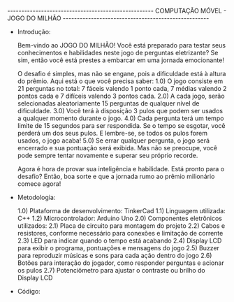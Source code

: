 ---------------------------------------------------- COMPUTAÇÃO MÓVEL - JOGO DO MILHÃO ----------------------------------------------------

- Introdução:
  
  Bem-vindo ao JOGO DO MILHÃO! Você está preparado para testar seus conhecimentos e habilidades neste jogo de perguntas eletrizante? Se sim, então você está prestes a embarcar em uma jornada emocionante!

  O desafio é simples, mas não se engane, pois a dificuldade está à altura do prêmio. Aqui está o que você precisa saber:
    1.0) O jogo consiste em 21 perguntas no total: 7 fáceis valendo 1 ponto cada, 7 médias valendo 2 pontos cada e 7 difíceis valendo 3 pontos cada.
    2.0) A cada jogo, serão selecionadas aleatoriamente 15 perguntas de qualquer nível de dificuldade.
    3.0) Você terá à disposição 3 pulos que podem ser usados a qualquer momento durante o jogo.
    4.0) Cada pergunta terá um tempo limite de 15 segundos para ser respondida. Se o tempo se esgotar, você perderá um dos seus pulos. E lembre-se, se todos os pulos forem usados, o jogo acaba!
    5.0) Se errar qualquer pergunta, o jogo será encerrado e sua pontuação será exibida. Mas não se preocupe, você pode sempre tentar novamente e superar seu próprio recorde.

  Agora é hora de provar sua inteligência e habilidade. Está pronto para o desafio? Então, boa sorte e que a jornada rumo ao prêmio milionário comece agora!

- Metodologia:

  1.0) Plataforma de desenvolvimento: TinkerCad
    1.1) Linguagem utilizada: C++
    1.2) Microcontrolador: Arduino Uno
  2.0) Componentes eletrônicos utilizados:
    2.1) Placa de circuito para montagem do projeto
    2.2) Cabos e resistores, conforme necessário para conexões e limitação de corrente
    2.3) LED para indicar quando o tempo está acabando
    2.4) Display LCD para exibir o programa, pontuações e mensagens do jogo
    2.5) Buzzer para reproduzir músicas e sons para cada ação dentro do jogo
    2.6) Botões para interação do jogador, como responder perguntas e acionar os pulos
    2.7) Potenciômetro para ajustar o contraste ou brilho do Display LCD

- Código:

